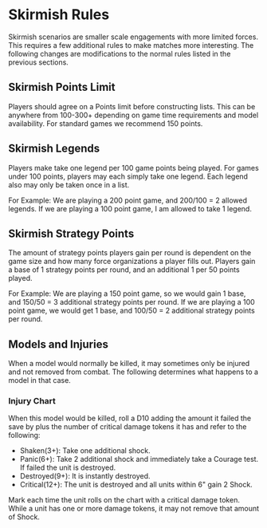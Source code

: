 # Skirmish Rules
Skirmish scenarios are smaller scale engagements with more limited forces. This requires a few additional rules to make matches more interesting.
The following changes are modifications to the normal rules listed in the previous sections.

## Skirmish Points Limit
Players should agree on a Points limit before constructing lists. This can be anywhere from 100-300+ depending on game time requirements and model availability. For standard games we recommend 150 points.

## Skirmish Legends
Players make take one legend per 100 game points being played. For games under 100 points, players may each simply take one legend. Each legend also may only be taken once in a list.

For Example: We are playing a 200 point game, and 200/100 = 2 allowed legends. If we are playing a 100 point game, I am allowed to take 1 legend.

## Skirmish Strategy Points
The amount of strategy points players gain per round is dependent on the game size and how many force organizations a player fills out. Players gain a base of 1 strategy points per round, and an additional 1 per 50 points played.

For Example: We are playing a 150 point game, so we would gain 1 base, and 150/50 = 3 additional strategy points per round. If we are playing a 100 point game, we would get 1 base, and 100/50 = 2 additional strategy points per round.

## Models and Injuries
When a model would normally be killed, it may sometimes only be injured and not removed from combat. The following determines what happens to a model in that case.

### Injury Chart
When this model would be killed, roll a D10 adding the amount it failed the save by plus the number of critical damage tokens it has and refer to the following:

* Shaken(3+): Take one additional shock.
* Panic(6+): Take 2 additional shock and immediately take a Courage test. If failed the unit is destroyed.
* Destroyed(9+): It is instantly destroyed.
* Critical(12+): The unit is destroyed and all units within 6\" gain 2 Shock.

Mark each time the unit rolls on the chart with a critical damage token. While a unit has one or more damage tokens, it may not remove that amount of Shock.